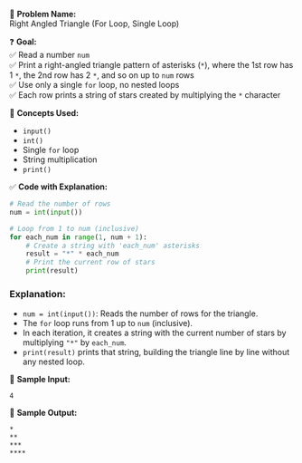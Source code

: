 🧩 **Problem Name:**  
Right Angled Triangle (For Loop, Single Loop)

❓ **Goal:**  
✅ Read a number `num`  
✅ Print a right-angled triangle pattern of asterisks (`*`), where the 1st row has 1 `*`, the 2nd row has 2 `*`, and so on up to `num` rows  
✅ Use only a single `for` loop, no nested loops  
✅ Each row prints a string of stars created by multiplying the `*` character

🧠 **Concepts Used:**

- `input()`
- `int()`
- Single `for` loop
- String multiplication
- `print()`

✅ **Code with Explanation:**

```python
# Read the number of rows
num = int(input())

# Loop from 1 to num (inclusive)
for each_num in range(1, num + 1):
    # Create a string with 'each_num' asterisks
    result = "*" * each_num
    # Print the current row of stars
    print(result)
```

### Explanation:

- `num = int(input())`: Reads the number of rows for the triangle.
- The `for` loop runs from 1 up to `num` (inclusive).
- In each iteration, it creates a string with the current number of stars by multiplying `"*"` by `each_num`.
- `print(result)` prints that string, building the triangle line by line without any nested loop.

🧪 **Sample Input:**

```
4
```

🧾 **Sample Output:**

```
*
**
***
****
```

